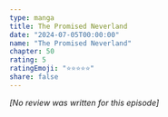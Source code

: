 ```yaml
---
type: manga
title: The Promised Neverland
date: "2024-07-05T00:00:00"
name: "The Promised Neverland"
chapter: 50
rating: 5
ratingEmoji: "⭐️⭐️⭐️⭐️⭐️"
share: false
---
```


_[No review was written for this episode]_
